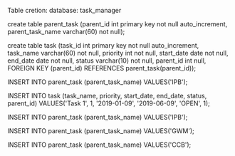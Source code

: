 Table cretion:
database: task_manager

create table parent_task (parent_id int primary key not null auto_increment, parent_task_name varchar(60) not null);

create table task (task_id int primary key not null auto_increment, task_name varchar(60) not null, priority int not null, start_date date not null, end_date date not null, status varchar(10) not null, parent_id int null, FOREIGN KEY (parent_id) REFERENCES parent_task(parent_id));

INSERT INTO parent_task (parent_task_name) VALUES('IPB');

INSERT INTO task (task_name, priority, start_date, end_date, status, parent_id) VALUES('Task 1', 1, '2019-01-09', '2019-06-09', 'OPEN', 1);

INSERT INTO parent_task (parent_task_name) VALUES('IPB');

INSERT INTO parent_task (parent_task_name) VALUES('GWM');

INSERT INTO parent_task (parent_task_name) VALUES('CCB');